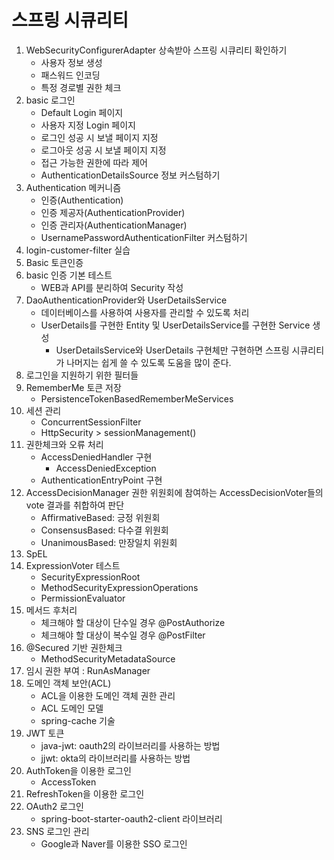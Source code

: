 # 스프링 시큐리티

1. WebSecurityConfigurerAdapter 상속받아 스프링 시큐리티 확인하기
   - 사용자 정보 생성
   - 패스워드 인코딩
   - 특정 경로별 권한 체크
2. basic 로그인
   - Default Login 페이지
   - 사용자 지정 Login 페이지
   - 로그인 성공 시 보낼 페이지 지정
   - 로그아웃 성공 시 보낼 페이지 지정
   - 접근 가능한 권한에 따라 제어
   - AuthenticationDetailsSource 정보 커스텀하기
3. Authentication 메커니즘
   - 인증(Authentication)
   - 인증 제공자(AuthenticationProvider)
   - 인증 관리자(AuthenticationManager)
   - UsernamePasswordAuthenticationFilter 커스텀하기
4. login-customer-filter 실습
5. Basic 토큰인증
6. basic 인증 기본 테스트
   - WEB과 API를 분리하여 Security 작성
7. DaoAuthenticationProvider와 UserDetailsService
   - 데이터베이스를 사용하여 사용자를 관리할 수 있도록 처리
   - UserDetails를 구현한 Entity 및 UserDetailsService를 구현한 Service 생성
     - UserDetailsService와 UserDetails 구현체만 구현하면 스프링 시큐리티가 나머지는 쉽게 쓸 수 있도록 도움을 많이 준다.
8. 로그인을 지원하기 위한 필터들
9. RememberMe 토큰 저장
   - PersistenceTokenBasedRememberMeServices
10. 세션 관리
    - ConcurrentSessionFilter
    - HttpSecurity > sessionManagement()
11. 권한체크와 오류 처리
    - AccessDeniedHandler 구현
      - AccessDeniedException
    - AuthenticationEntryPoint 구현
12. AccessDecisionManager 권한 위원회에 참여하는 AccessDecisionVoter들의 vote 결과를 취합하여 판단
    - AffirmativeBased: 긍정 위원회
    - ConsensusBased: 다수결 위원회
    - UnanimousBased: 만장일치 위원회
13. SpEL
14. ExpressionVoter 테스트
    - SecurityExpressionRoot 
    - MethodSecurityExpressionOperations 
    - PermissionEvaluator 
15. 메서드 후처리
    - 체크해야 할 대상이 단수일 경우 @PostAuthorize
    - 체크해야 할 대상이 복수일 경우 @PostFilter
16. @Secured 기반 권한체크
    - MethodSecurityMetadataSource
17. 임시 권한 부여 : RunAsManager
18. 도메인 객체 보안(ACL)
    - ACL을 이용한 도메인 객체 권한 관리
    - ACL 도메인 모델
    - spring-cache 기술
19. JWT 토큰
    - java-jwt: oauth2의 라이브러리를 사용하는 방법
    - jjwt: okta의 라이브러리를 사용하는 방법
20. AuthToken을 이용한 로그인
    - AccessToken
21. RefreshToken을 이용한 로그인
22. OAuth2 로그인
    - spring-boot-starter-oauth2-client 라이브러리
23. SNS 로그인 관리
    - Google과 Naver를 이용한 SSO 로그인